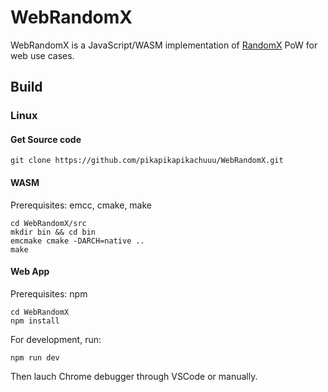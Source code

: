 # WebRandomX

WebRandomX is a JavaScript/WASM implementation of [RandomX](https://github.com/tevador/RandomX) PoW for web use cases.

## Build

### Linux

#### Get Source code

```
git clone https://github.com/pikapikapikachuuu/WebRandomX.git
```

#### WASM

Prerequisites: emcc, cmake, make
```
cd WebRandomX/src
mkdir bin && cd bin
emcmake cmake -DARCH=native ..
make
```

#### Web App

Prerequisites: npm
```
cd WebRandomX
npm install
```

For development, run:

```
npm run dev
```

 Then lauch Chrome debugger through VSCode or manually.
